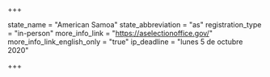 +++

state_name = "American Samoa"
state_abbreviation = "as"
registration_type = "in-person"
more_info_link = "https://aselectionoffice.gov/"
more_info_link_english_only = "true"
ip_deadline = "lunes 5 de octubre 2020"

+++
